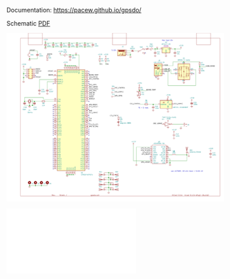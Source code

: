 <!-- -*- mode:gfm -*- -->
 
Documentation: https://pacew.github.io/gpsdo/

Schematic [PDF](schematic.pdf)

![schematic](schematic.png)

![schematic](schematic.pdf)


